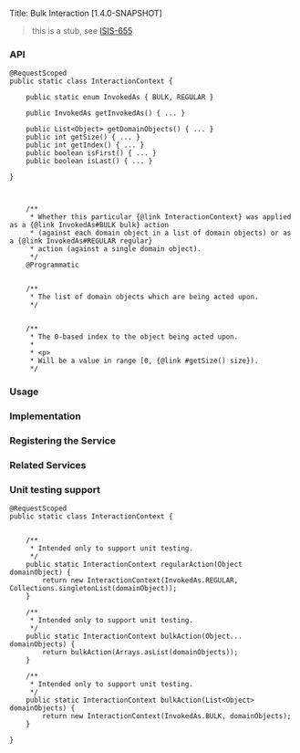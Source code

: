 Title: Bulk Interaction [1.4.0-SNAPSHOT]

> this is a stub, see [ISIS-655](https://issues.apache.org/jira/browse/ISIS-655)

### API


    @RequestScoped
    public static class InteractionContext {

        public static enum InvokedAs { BULK, REGULAR }
        
        public InvokedAs getInvokedAs() { ... }

        public List<Object> getDomainObjects() { ... }
        public int getSize() { ... }
        public int getIndex() { ... }
        public boolean isFirst() { ... }
        public boolean isLast() { ... }

    }



        /**
         * Whether this particular {@link InteractionContext} was applied as a {@link InvokedAs#BULK bulk} action 
         * (against each domain object in a list of domain objects) or as a {@link InvokedAs#REGULAR regular} 
         * action (against a single domain object).
         */
        @Programmatic


        /**
         * The list of domain objects which are being acted upon.
         */


        /**
         * The 0-based index to the object being acted upon.
         * 
         * <p>
         * Will be a value in range [0, {@link #getSize() size}).
         */

### Usage


### Implementation


### Registering the Service


### Related Services




### Unit testing support


    @RequestScoped
    public static class InteractionContext {

        
        /**
         * Intended only to support unit testing.
         */
        public static InteractionContext regularAction(Object domainObject) {
            return new InteractionContext(InvokedAs.REGULAR, Collections.singletonList(domainObject));
        }
        
        /**
         * Intended only to support unit testing.
         */
        public static InteractionContext bulkAction(Object... domainObjects) {
            return bulkAction(Arrays.asList(domainObjects));
        }

        /**
         * Intended only to support unit testing.
         */
        public static InteractionContext bulkAction(List<Object> domainObjects) {
            return new InteractionContext(InvokedAs.BULK, domainObjects);
        }

    }